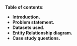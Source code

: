 **Table of contents**: 
* **Introduction.**
* **Problem statement.**
* **Datasets used.**
* **Entity Relationship diagram.**
* **Case study questions.**

  
  
